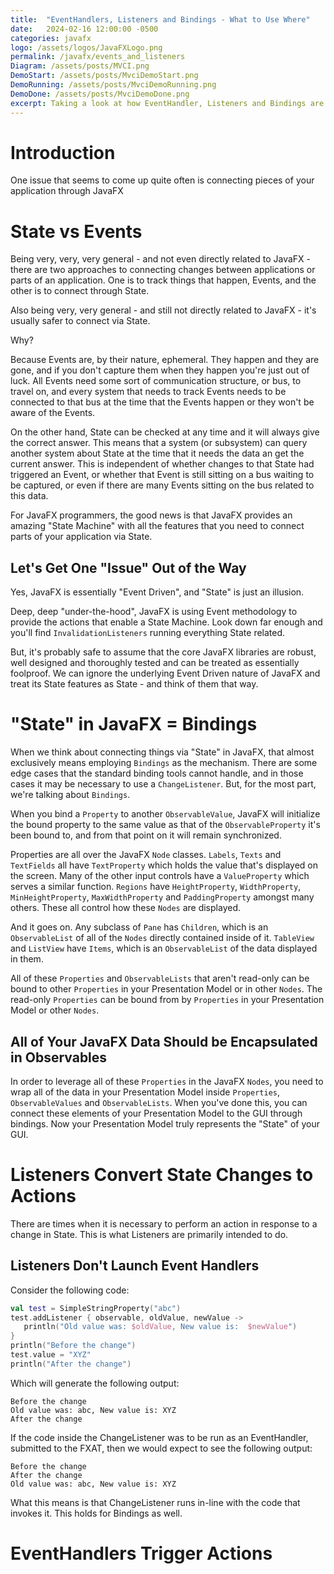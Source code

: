 ```yaml
---
title:  "EventHandlers, Listeners and Bindings - What to Use Where"
date:   2024-02-16 12:00:00 -0500
categories: javafx
logo: /assets/logos/JavaFXLogo.png
permalink: /javafx/events_and_listeners
Diagram: /assets/posts/MVCI.png
DemoStart: /assets/posts/MvciDemoStart.png
DemoRunning: /assets/posts/MvciDemoRunning.png
DemoDone: /assets/posts/MvciDemoDone.png
excerpt: Taking a look at how EventHandler, Listeners and Bindings are different, and how they should be used in a JavaFX application.
---
```


# Introduction

One issue that seems to come up quite often is connecting pieces of your application through JavaFX

# State vs Events

Being very, very, very general - and not even directly related to JavaFX - there are two approaches to connecting changes between applications or parts of an application.  One is to track things that happen, Events, and the other is to connect through State.  

Also being very, very general - and still not directly related to JavaFX - it's usually safer to connect via State.

Why?

Because Events are, by their nature, ephemeral.  They happen and they are gone, and if you don't capture them when they happen you're just out of luck.  All Events need some sort of communication structure, or bus, to travel on, and every system that needs to track Events needs to be connected to that bus at the time that the Events happen or they won't be aware of the Events.

On the other hand, State can be checked at any time and it will always give the correct answer.  This means that a system (or subsystem) can query another system about State at the time that it needs the data an get the current answer.  This is independent of whether changes to that State had triggered an Event, or whether that Event is still sitting on a bus waiting to be captured, or even if there are many Events sitting on the bus related to this data.  

For JavaFX programmers, the good news is that JavaFX provides an amazing "State Machine" with all the features that you need to connect parts of your application via State.

## Let's Get One "Issue" Out of the Way

Yes, JavaFX is essentially "Event Driven", and "State" is just an illusion.  

Deep, deep "under-the-hood", JavaFX is using Event methodology to provide the actions that enable a State Machine.  Look down far enough and you'll find `InvalidationListeners` running everything State related.

But, it's probably safe to assume that the core JavaFX libraries are robust, well designed and thoroughly tested and can be treated as essentially foolproof.  We can ignore the underlying Event Driven nature of JavaFX and treat its State features as State - and think of them that way.

# "State" in JavaFX = Bindings

When we think about connecting things via "State" in JavaFX, that almost exclusively means employing `Bindings` as the mechanism.  There are some edge cases that the standard binding tools cannot handle, and in those cases it may be necessary to use a `ChangeListener`.  But, for the most part, we're talking about `Bindings`.

When you bind a `Property` to another `ObservableValue`, JavaFX will initialize the bound property to the same value as that of the `ObservableProperty` it's been bound to, and from that point on it will remain synchronized.  

Properties are all over the JavaFX `Node` classes.  `Labels`, `Texts` and `TextFields` all have `TextProperty` which holds the value that's displayed on the screen.  Many of the other input controls have a `ValueProperty` which serves a similar function.  `Regions` have `HeightProperty`, `WidthProperty`, `MinHeightProperty`, `MaxWidthProperty` and `PaddingProperty` amongst many others.  These all control how these `Nodes` are displayed.  

And it goes on.  Any subclass of `Pane` has `Children`, which is an `ObservableList` of all of the `Nodes` directly contained inside of it.  `TableView` and `ListView` have `Items`, which is an `ObservableList` of the data displayed in them.

All of these `Properties` and `ObservableLists` that aren't read-only can be bound to other `Properties` in your Presentation Model or in other `Nodes`.  The read-only `Properties` can be bound from by `Properties` in your Presentation Model or other `Nodes`.  

## All of Your JavaFX Data Should be Encapsulated in Observables

In order to leverage all of these `Properties` in the JavaFX `Nodes`, you need to wrap all of the data in your Presentation Model inside `Properties`, `ObservableValues` and `ObservableLists`.  When you've done this, you can connect these elements of your Presentation Model to the GUI through bindings.  Now your Presentation Model truly represents the "State" of your GUI.


# Listeners Convert State Changes to Actions

There are times when it is necessary to perform an action in response to a change in State.  This is what Listeners are primarily intended to do.  

## Listeners Don't Launch Event Handlers

Consider the following code:

``` kotlin
val test = SimpleStringProperty("abc")
test.addListener { observable, oldValue, newValue ->
   println("Old value was: $oldValue, New value is:  $newValue")
}
println("Before the change")
test.value = "XYZ"
println("After the change")
```
Which will generate the following output:
```
Before the change
Old value was: abc, New value is: XYZ
After the change
```
If the code inside the ChangeListener was to be run as an EventHandler, submitted to the FXAT, then we would expect to see the following output:

```
Before the change
After the change
Old value was: abc, New value is: XYZ
```
What this means is that ChangeListener runs in-line with the code that invokes it.  This holds for Bindings as well.  

# EventHandlers Trigger Actions
